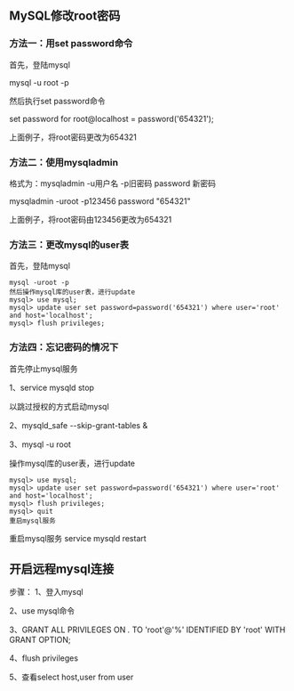 ## MySQL修改root密码

### 方法一：用set password命令

首先，登陆mysql

mysql -u root -p

然后执行set password命令

set password for root@localhost = password('654321');

上面例子，将root密码更改为654321

### 方法二：使用mysqladmin

格式为：mysqladmin -u用户名 -p旧密码 password 新密码

mysqladmin -uroot -p123456 password "654321"

上面例子，将root密码由123456更改为654321

### 方法三：更改mysql的user表

首先，登陆mysql

```
mysql -uroot -p
然后操作mysql库的user表，进行update
mysql> use mysql;
mysql> update user set password=password('654321') where user='root' and host='localhost';
mysql> flush privileges;
```

### 方法四：忘记密码的情况下

首先停止mysql服务

1、service mysqld stop

以跳过授权的方式启动mysql

2、mysqld_safe --skip-grant-tables &

3、mysql -u root

操作mysql库的user表，进行update

```
mysql> use mysql;
mysql> update user set password=password('654321') where user='root' and host='localhost';
mysql> flush privileges;
mysql> quit
重启mysql服务
```

重启mysql服务
service mysqld restart

## 开启远程mysql连接

步骤：
1、登入mysql 

2、use mysql命令

3、GRANT ALL PRIVILEGES ON *.* TO 'root'@'%' IDENTIFIED BY 'root' WITH GRANT OPTION;

4、flush privileges

5、查看select host,user from user